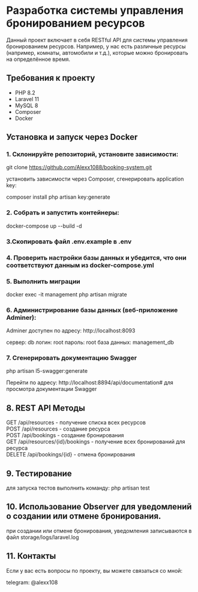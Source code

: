 # Разработка системы управления бронированием ресурсов
Данный проект включает в себя RESTful API для системы управления бронированием ресурсов. Например, у нас есть различные ресурсы 
(например, комнаты, автомобили и т.д.), которые можно бронировать на определённое время. 

## Требования к проекту

- PHP 8.2
- Laravel 11
- MySQL 8
- Composer
- Docker

## Установка и запуск через Docker

### 1. Склонируйте репозиторий, установите зависимости:

git clone https://github.com/Alexx1088/booking-system.git

установить зависимости через Composer, сгенерировать application key:

composer install
php artisan key:generate

### 2.  Собрать и запустить контейнеры:

docker-compose up --build -d

### 3.Скопировать файл .env.example в .env

### 4. Проверить настройки базы данных и убедится, что они соответствуют данным из docker-compose.yml

### 5. Выполнить миграции

docker exec -it management php artisan migrate

### 6. Администрирование базы данных (веб-приложение Adminer):

Adminer доступен по адресу: http://localhost:8093

сервер: db
логин: root
пароль: root
база данных: management_db

### 7. Сгенерировать документацию Swagger

php artisan l5-swagger:generate

Перейти по адресу: http://localhost:8894/api/documentation# для просмотра документации Swagger

## 8. REST API Методы

GET   /api/resources - получение списка всех ресурсов  
POST  /api/resources - cоздание ресурса   
POST  /api/bookings  - cоздание бронирования  
GET   /api/resources/{id}/bookings - получение всех бронирований для ресурса  
DELETE /api/bookings/{id} - отмена бронирования  

## 9. Тестирование

для запуска тестов выполнить команду: php artisan test

## 10. Использование Observer для уведомлений о создании или отмене бронирования.

при создании или отмене бронирования, уведомления записываются в файл storage/logs/laravel.log

## 11. Контакты

Если у вас есть вопросы по проекту, вы можете связаться со мной:

telegram: @alexx108
